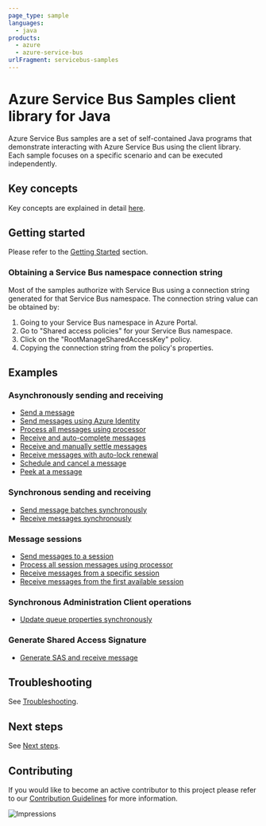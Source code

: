 ```yaml
---
page_type: sample
languages:
  - java
products:
  - azure
  - azure-service-bus
urlFragment: servicebus-samples
---
```


# Azure Service Bus Samples client library for Java
Azure Service Bus samples are a set of self-contained Java programs that demonstrate interacting with Azure Service Bus
using the client library. Each sample focuses on a specific scenario and can be executed independently.

## Key concepts
Key concepts are explained in detail [here][sdk_readme_key_concepts].

## Getting started
Please refer to the [Getting Started][sdk_readme_getting_started] section.

### Obtaining a Service Bus namespace connection string

Most of the samples authorize with Service Bus using a connection string generated for that Service Bus namespace. The
connection string value can be obtained by:

1. Going to your Service Bus namespace in Azure Portal.
1. Go to "Shared access policies" for your Service Bus namespace.
1. Click on the "RootManageSharedAccessKey" policy.
1. Copying the connection string from the policy's properties.

## Examples

### Asynchronously sending and receiving

- [Send a message][SendMessageAsyncSample]
- [Send messages using Azure Identity][SendMessageWithAzureIdentityAsyncSample]
- [Process all messages using processor][ServiceBusProcessorSample]
- [Receive and auto-complete messages][ReceiveMessageAsyncSample]
- [Receive and manually settle messages][ReceiveMessageAndSettleAsyncSample]
- [Receive messages with auto-lock renewal][ReceiveMessageAutoLockRenewal]
- [Schedule and cancel a message][SendScheduledMessageAndCancelAsyncSample]
- [Peek at a message][PeekMessageAsyncSample]

### Synchronous sending and receiving
- [Send message batches synchronously][SendMessageBatchSyncSample]
- [Receive messages synchronously][ReceiveMessageSample]

### Message sessions
- [Send messages to a session][SendSessionMessageSample]
- [Process all session messages using processor][ServiceBusSessionProcessorSample]
- [Receive messages from a specific session][ReceiveNamedSessionAsyncSample]
- [Receive messages from the first available session][ReceiveSingleSessionAsyncSample]

### Synchronous Administration Client operations
- [Update queue properties synchronously][AdministrationClientUpdateQueueSample]

### Generate Shared Access Signature
- [Generate SAS and receive message][ReceiveMessageAsyncUsingSasSample]

## Troubleshooting
See [Troubleshooting][sdk_readme_troubleshooting].

## Next steps
See [Next steps][sdk_readme_next_steps].

## Contributing

If you would like to become an active contributor to this project please refer to our [Contribution
Guidelines](https://github.com/Azure/azure-sdk-for-java/blob/master/CONTRIBUTING.md) for more information.

<!-- LINKS -->
[sdk_readme_key_concepts]: https://github.com/Azure/azure-sdk-for-java/blob/master/sdk/servicebus/azure-messaging-servicebus/README.md#key-concepts
[sdk_readme_getting_started]: https://github.com/Azure/azure-sdk-for-java/blob/master/sdk/servicebus/azure-messaging-servicebus/README.md#getting-started
[sdk_readme_troubleshooting]: https://github.com/Azure/azure-sdk-for-java/blob/master/sdk/servicebus/azure-messaging-servicebus/README.md#troubleshooting
[sdk_readme_next_steps]: https://github.com/Azure/azure-sdk-for-java/blob/master/sdk/servicebus/azure-messaging-servicebus/README.md#next-steps

[PeekMessageAsyncSample]: https://github.com/Azure/azure-sdk-for-java/blob/master/sdk/servicebus/azure-messaging-servicebus/src/samples/java/com/azure/messaging/servicebus/PeekMessageAsyncSample.java
[ReceiveMessageAndSettleAsyncSample]: https://github.com/Azure/azure-sdk-for-java/blob/master/sdk/servicebus/azure-messaging-servicebus/src/samples/java/com/azure/messaging/servicebus/ReceiveMessageAndSettleAsyncSample.java
[ReceiveMessageAsyncSample]: https://github.com/Azure/azure-sdk-for-java/blob/master/sdk/servicebus/azure-messaging-servicebus/src/samples/java/com/azure/messaging/servicebus/ReceiveMessageAsyncSample.java
[ReceiveMessageAutoLockRenewal]: https://github.com/Azure/azure-sdk-for-java/blob/master/sdk/servicebus/azure-messaging-servicebus/src/samples/java/com/azure/messaging/servicebus/ReceiveMessageAutoLockRenewal.java
[ReceiveMessageSample]: https://github.com/Azure/azure-sdk-for-java/blob/master/sdk/servicebus/azure-messaging-servicebus/src/samples/java/com/azure/messaging/servicebus/ReceiveMessageSample.java
[ReceiveNamedSessionAsyncSample]: https://github.com/Azure/azure-sdk-for-java/blob/master/sdk/servicebus/azure-messaging-servicebus/src/samples/java/com/azure/messaging/servicebus/ReceiveNamedSessionAsyncSample.java
[ReceiveNamedSessionSample]: https://github.com/Azure/azure-sdk-for-java/blob/master/sdk/servicebus/azure-messaging-servicebus/src/samples/java/com/azure/messaging/servicebus/ReceiveNamedSessionSample.java
[ReceiveSingleSessionAsyncSample]: https://github.com/Azure/azure-sdk-for-java/blob/master/sdk/servicebus/azure-messaging-servicebus/src/samples/java/com/azure/messaging/servicebus/ReceiveSingleSessionAsyncSample.java
[SendSessionMessageSample]: https://github.com/Azure/azure-sdk-for-java/blob/master/sdk/servicebus/azure-messaging-servicebus/src/samples/java/com/azure/messaging/servicebus/SendSessionMessageAsyncSample.java
[SendMessageAsyncSample]: https://github.com/Azure/azure-sdk-for-java/blob/master/sdk/servicebus/azure-messaging-servicebus/src/samples/java/com/azure/messaging/servicebus/SendMessageAsyncSample.java
[SendMessageBatchSyncSample]: https://github.com/Azure/azure-sdk-for-java/blob/master/sdk/servicebus/azure-messaging-servicebus/src/samples/java/com/azure/messaging/servicebus/SendMessageBatchSample.java
[SendMessageWithAzureIdentityAsyncSample]: https://github.com/Azure/azure-sdk-for-java/blob/master/sdk/servicebus/azure-messaging-servicebus/src/samples/java/com/azure/messaging/servicebus/SendMessageWithAzureIdentityAsyncSample.java
[SendScheduledMessageAndCancelAsyncSample]: https://github.com/Azure/azure-sdk-for-java/blob/master/sdk/servicebus/azure-messaging-servicebus/src/samples/java/com/azure/messaging/servicebus/SendScheduledMessageAndCancelAsyncSample.java
[ServiceBusProcessorSample]: https://github.com/Azure/azure-sdk-for-java/blob/master/sdk/servicebus/azure-messaging-servicebus/src/samples/java/com/azure/messaging/servicebus/ServiceBusProcessorSample.java
[ServiceBusSessionProcessorSample]: https://github.com/Azure/azure-sdk-for-java/blob/master/sdk/servicebus/azure-messaging-servicebus/src/samples/java/com/azure/messaging/servicebus/ServiceBusSessionProcessorSample.java
[AdministrationClientUpdateQueueSample]: https://github.com/Azure/azure-sdk-for-java/blob/master/sdk/servicebus/azure-messaging-servicebus/src/samples/java/com/azure/messaging/servicebus/AdministrationClientUpdateQueueSample.java 
[ReceiveMessageAsyncUsingSasSample]: https://github.com/Azure/azure-sdk-for-java/blob/master/sdk/servicebus/azure-messaging-servicebus/src/samples/java/com/azure/messaging/servicebus/ReceiveMessageAsyncUsingSas.java

![Impressions](https://azure-sdk-impressions.azurewebsites.net/api/impressions/azure-sdk-for-java%2Fsdk%2Fservicebus%2Fazure-messaging-servicebus%2Fsrc%2Fsamples%2FREADME.png)
